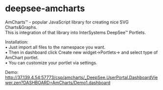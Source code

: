 deepsee-amcharts
================
AmCharts™ - popular JavaScript library for creating nice SVG Charts&Graphs.<br>
This is integration of that library into InterSystems DeepSee™ Portlets.

Installation:<br>
• Just import all files to the namespace you want.<br>
• Then in dashboard click Create new widget->Portlets-> and select type of AmChart portlet.<br>
• You can customize your portlet via settings.<br>

Demo:<br>
http://37.139.4.54:57773/csp/amcharts/_DeepSee.UserPortal.DashboardViewer.zen?DASHBOARD=AmCharts/Demo1.dashboard
